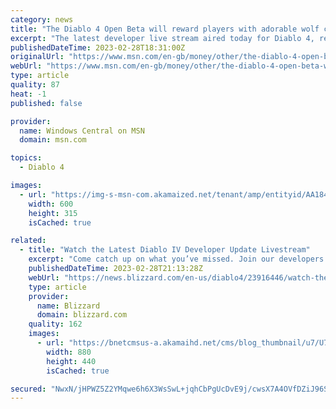 ```yaml
---
category: news
title: "The Diablo 4 Open Beta will reward players with adorable wolf cosmetic"
excerpt: "The latest developer live stream aired today for Diablo 4, revealing more about Stronghold and Armor systems, Open Beta details and minimum PC requirements. Blizzard announced that players will ..."
publishedDateTime: 2023-02-28T18:31:00Z
originalUrl: "https://www.msn.com/en-gb/money/other/the-diablo-4-open-beta-will-reward-players-with-adorable-wolf-cosmetic/ar-AA1842l5"
webUrl: "https://www.msn.com/en-gb/money/other/the-diablo-4-open-beta-will-reward-players-with-adorable-wolf-cosmetic/ar-AA1842l5"
type: article
quality: 87
heat: -1
published: false

provider:
  name: Windows Central on MSN
  domain: msn.com

topics:
  - Diablo 4

images:
  - url: "https://img-s-msn-com.akamaized.net/tenant/amp/entityid/AA184tDV.img?h=315&w=600&m=6&q=60&o=t&l=f&f=jpg"
    width: 600
    height: 315
    isCached: true

related:
  - title: "Watch the Latest Diablo IV Developer Update Livestream"
    excerpt: "Come catch up on what you’ve missed. Join our developers as they dig into details about our upcoming Open Beta, Strongholds, and the game’s Armor system."
    publishedDateTime: 2023-02-28T21:13:28Z
    webUrl: "https://news.blizzard.com/en-us/diablo4/23916446/watch-the-latest-diablo-iv-developer-update-livestream"
    type: article
    provider:
      name: Blizzard
      domain: blizzard.com
    quality: 162
    images:
      - url: "https://bnetcmsus-a.akamaihd.net/cms/blog_thumbnail/u7/U7QIQLJTM7M31677194334606.png"
        width: 880
        height: 440
        isCached: true

secured: "NwxN/jHPWZ5Z2YMqwe6h6X3WsSwL+jqhCbPgUcDvE9j/cwsX7A4OVfDZiJ96SV8JkeFAmnvmrYIdO6Fg2qEgqy/vR1MXFGJbqSlS8j01vDD2rK1T/17Xn83dOduJRwauiT1Eciq6wZASxcLR0LPqy/1ebD0vHQk4VEPO8Db9IJqQ+ZvEQO7uELfpTKJ8aVZRZGXjCq1TNSm2VULlWRVzaUYf+MrJoEExPsg5VYurTiLSdZdBma1/QlsZzPiWkF8RjzM287AdVj2gprgIyQrPdITrOXvr3nou7GJogvRauk2G3aEdTcM7UUF5ONIthjejuFmhoc3uPk5MVamkGxaUPDj6J8uBCAMqtKK/fZQUYlw=;C+ikC9QZRnO9YiMl5AUs1A=="
---
```


